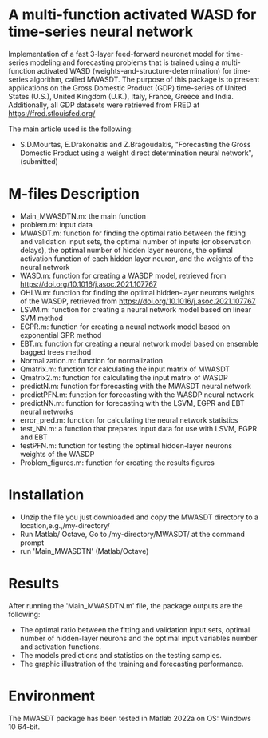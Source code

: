# A multi-function activated WASD for time-series neural network
Implementation of a fast 3-layer feed-forward neuronet model for time-series modeling and forecasting problems that is trained using a multi-function activated WASD (weights-and-structure-determination) for time-series algorithm, called MWASDT.
The purpose of this package is to present applications on the Gross Domestic Product (GDP) time-series of United States (U.S.), United Kingdom (U.K.), Italy, France, Greece and India.
Additionally, all GDP datasets were retrieved from FRED at https://fred.stlouisfed.org/

The main article used is the following:
*	S.D.Mourtas, E.Drakonakis and Z.Bragoudakis, "Forecasting the Gross Domestic Product using a weight direct determination neural network", (submitted)


# M-files Description
*	Main_MWASDTN.m: the main function
*	problem.m: input data
*	MWASDT.m: function for finding the optimal ratio between the fitting and validation input sets, the optimal number of inputs (or observation delays), the optimal number of hidden layer neurons, the optimal activation function of each hidden layer neuron, and the weights of the neural network
*	WASD.m: function for creating a WASDP model, retrieved from https://doi.org/10.1016/j.asoc.2021.107767
*	OHLW.m: function for finding the optimal hidden-layer neurons weights of the WASDP, retrieved from https://doi.org/10.1016/j.asoc.2021.107767
*	LSVM.m: function for creating a neural network model based on linear SVM method
*	EGPR.m: function for creating a neural network model based on exponential GPR method
*	EBT.m: function for creating a neural network model based on ensemble bagged trees method
*	Normalization.m: function for normalization
*	Qmatrix.m: function for calculating the input matrix of MWASDT
*	Qmatrix2.m: function for calculating the input matrix of WASDP
*	predictN.m: function for forecasting with the MWASDT neural network
*	predictPFN.m: function for forecasting with the WASDP neural network
*	predictNN.m: function for forecasting with the LSVM, EGPR and EBT neural networks
*	error_pred.m: function for calculating the neural network statistics
*	test_NN.m: a function that prepares input data for use with LSVM, EGPR and EBT
*	testPFN.m: function for testing the optimal hidden-layer neurons weights of the WASDP
*	Problem_figures.m: function for creating the results figures

# Installation
*	Unzip the file you just downloaded and copy the MWASDT directory to a location,e.g.,/my-directory/
*	Run Matlab/ Octave, Go to /my-directory/MWASDT/ at the command prompt
*	run 'Main_MWASDTN' (Matlab/Octave)

# Results
After running the 'Main_MWASDTN.m' file, the package outputs are the following:
*	The optimal ratio between the fitting and validation input sets, optimal number of hidden-layer neurons and the optimal input variables number and activation functions.
*	The models predictions and statistics on the testing samples.
*	The graphic illustration of the training and forecasting performance.

# Environment
The MWASDT package has been tested in Matlab 2022a on OS: Windows 10 64-bit.
